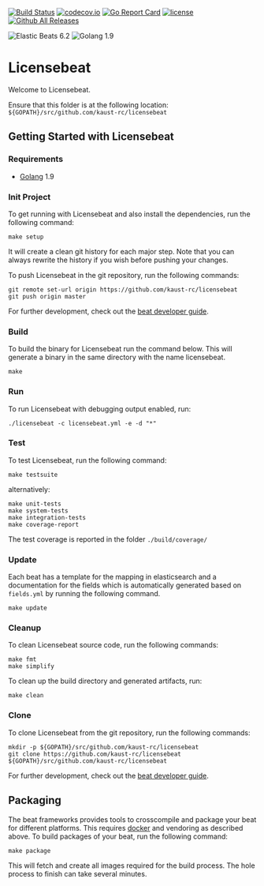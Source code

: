 [![Build Status](https://travis-ci.org/kaust-rc/licensebeat.svg?branch=master)](https://travis-ci.org/kaust-rclicensebeat)
[![codecov.io](http://codecov.io/github/kaust-rc/licensebeat/coverage.svg?branch=master)](http://codecov.io/github/kaut-rc/licensebeat?branch=master)
[![Go Report Card](https://goreportcard.com/badge/github.com/kaust-rc/licensebeat)](https://goreportcard.com/report/github.com/kaust-rc/licensebeat)
[![license](https://img.shields.io/github/license/kaust-rc/licensebeat.svg)](https://github.com/kaust-rc/licensebeat)
[![Github All Releases](https://img.shields.io/github/downloads/kaust-rc/licensebeat/total.svg)](https://github.com/kaust-rc/licensebeat)

![Elastic Beats 6.2](https://img.shields.io/badge/Elastic%20Beats-v6.2-blue.svg)
![Golang 1.9](https://img.shields.io/badge/Golang-v1.9-blue.svg)


# Licensebeat

Welcome to Licensebeat.

Ensure that this folder is at the following location:
`${GOPATH}/src/github.com/kaust-rc/licensebeat`

## Getting Started with Licensebeat

### Requirements

* [Golang](https://golang.org/dl/) 1.9

### Init Project
To get running with Licensebeat and also install the
dependencies, run the following command:

```
make setup
```

It will create a clean git history for each major step. Note that you can always rewrite the history if you wish before pushing your changes.

To push Licensebeat in the git repository, run the following commands:

```
git remote set-url origin https://github.com/kaust-rc/licensebeat
git push origin master
```

For further development, check out the [beat developer guide](https://www.elastic.co/guide/en/beats/libbeat/current/new-beat.html).

### Build

To build the binary for Licensebeat run the command below. This will generate a binary
in the same directory with the name licensebeat.

```
make
```


### Run

To run Licensebeat with debugging output enabled, run:

```
./licensebeat -c licensebeat.yml -e -d "*"
```


### Test

To test Licensebeat, run the following command:

```
make testsuite
```

alternatively:
```
make unit-tests
make system-tests
make integration-tests
make coverage-report
```

The test coverage is reported in the folder `./build/coverage/`

### Update

Each beat has a template for the mapping in elasticsearch and a documentation for the fields
which is automatically generated based on `fields.yml` by running the following command.

```
make update
```


### Cleanup

To clean  Licensebeat source code, run the following commands:

```
make fmt
make simplify
```

To clean up the build directory and generated artifacts, run:

```
make clean
```


### Clone

To clone Licensebeat from the git repository, run the following commands:

```
mkdir -p ${GOPATH}/src/github.com/kaust-rc/licensebeat
git clone https://github.com/kaust-rc/licensebeat ${GOPATH}/src/github.com/kaust-rc/licensebeat
```


For further development, check out the [beat developer guide](https://www.elastic.co/guide/en/beats/libbeat/current/new-beat.html).


## Packaging

The beat frameworks provides tools to crosscompile and package your beat for different platforms. This requires [docker](https://www.docker.com/) and vendoring as described above. To build packages of your beat, run the following command:

```
make package
```

This will fetch and create all images required for the build process. The hole process to finish can take several minutes.
